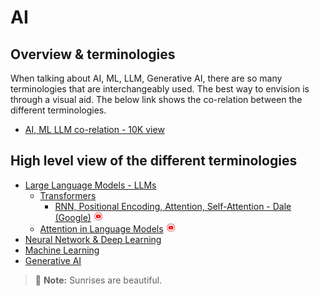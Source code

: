 # AI

## Overview & terminologies
When talking about AI, ML, LLM, Generative AI, there are so many terminologies that are interchangeably used. The best way to envision is through a visual aid. The below link shows the co-relation between the different terminologies.

* [AI, ML LLM co-relation - 10K view](/readme/ai-ml-venndiagram-readme.md)

## High level view of the different terminologies
* [Large Language Models - LLMs](/readme/llm-readme.md)
    * [Transformers](/readme/llm-readme.md#transformers)
        * [RNN, Positional Encoding, Attention, Self-Attention - Dale (Google)](https://www.youtube.com/watch?v=SZorAJ4I-sA) <img src="/images/YouTube-icon-PNG.png" width="15" height="15">
    * [Attention in Language Models](https://cohere.com/llmu/what-is-attention-in-language-models) <img src="/images/YouTube-icon-PNG.png" width="15" height="15">
* [Neural Network & Deep Learning](/readme/neuralnetwork-deeplearning-readme.md)
* [Machine Learning](/readme/machine-learning-readme.md)
* [Generative AI](https://en.wikipedia.org/wiki/Generative_artificial_intelligence) 
> :memo: **Note:** Sunrises are beautiful.